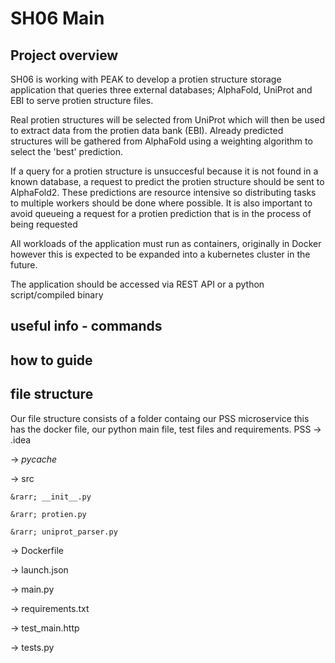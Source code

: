 # SH06 Main


## Project overview
SH06 is working with PEAK to develop a protien structure storage application that queries three external databases; AlphaFold, UniProt and EBI to serve protien structure files. 

Real protien structures will be selected from UniProt which will then be used to extract data from the protien data bank (EBI).
Already predicted structures will be gathered from AlphaFold using a weighting algorithm to select the 'best' prediction.

If a query for a protien structure is unsuccesful because it is not found in a known database, a request to predict the protien structure should be sent to AlphaFold2. These predictions are resource intensive so distributing tasks to multiple workers should be done where possible. It is also important to avoid queueing a request for a protien prediction that is in the process of being requested

All workloads of the application must run as containers, originally in Docker however this is expected to be expanded into a kubernetes cluster in the future.

The application should be accessed via REST API or a python script/compiled binary


## useful info - commands
## how to guide
## file structure
Our file structure consists of a folder containg our PSS microservice this has the docker file, our python main file, test files 
and requirements.
PSS
&rarr; .idea

&rarr; _pycache_

&rarr; src

    &rarr; __init__.py

    &rarr; protien.py

    &rarr; uniprot_parser.py

&rarr; Dockerfile

&rarr; launch.json

&rarr; main.py

&rarr; requirements.txt

&rarr; test_main.http

&rarr; tests.py
